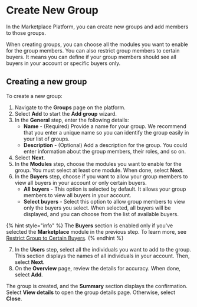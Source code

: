 # Create New Group

In the Marketplace Platform, you can create new groups and add members to those groups.

When creating groups, you can choose all the modules you want to enable for the group members. You can also restrict group members to certain buyers. It means you can define if your group members should see all buyers in your account or specific buyers only.&#x20;

## Creating a new group

To create a new group:

1. Navigate to the **Groups** page on the platform.&#x20;
2. Select **Add** to start the **Add group** wizard.
3. In the **General** step, enter the following details:
   * **Name** - (Required) Provide a name for your group. We recommend that you enter a unique name so you can identify the group easily in your list of groups.
   * **Description** - (Optional) Add a description for the group. You could enter information about the group members, their roles, and so on. &#x20;
4. Select **Next**.
5. In the **Modules** step, choose the modules you want to enable for the group. You must select at least one module. When done, select **Next**.&#x20;
6. In the **Buyers** step, choose if you want to allow your group members to view all buyers in your account or only certain buyers.&#x20;
   * **All buyers** - This option is selected by default. It allows your group members to view all buyers in your account.
   * **Select buyers** - Select this option to allow group members to view only the buyers you select. When selected, all buyers will be displayed, and you can choose from the list of available buyers.

{% hint style="info" %}
The **Buyers** section is enabled only if you've selected the **Marketplace** module in the previous step. To learn more, see [Restrict Group to Certain Buyers](restrict-group-to-certain-buyers.md).
{% endhint %}

7. In the **Users** step, select all the individuals you want to add to the group. This section displays the names of all individuals in your account. Then, select **Next**.&#x20;
8. On the **Overview** page, review the details for accuracy. When done, select **Add**.&#x20;

The group is created, and the **Summary** section displays the confirmation. Select **View details** to open the group details page. Otherwise, select **Close**.
